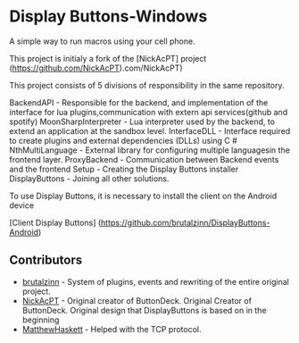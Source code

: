 # Display Buttons-Windows
A simple way to run macros using your cell phone.

This project is initialy a fork of the [NickAcPT] project (https://github.com/NickAcPT).com/NickAcPT)


This project consists of 5 divisions of responsibility in the same repository.

BackendAPI - Responsible for the backend, and implementation of the interface for lua plugins,communication with extern api services(github and spotify)
MoonSharpInterpreter - Lua interpreter used by the backend, to extend an application at the sandbox level.
InterfaceDLL - Interface required to create plugins and external dependencies (DLLs) using C #
NthMultiLanguage - External library for configuring multiple languages ​​in the frontend layer.
ProxyBackend - Communication between Backend events and the frontend
Setup - Creating the Display Buttons installer
DisplayButtons - Joining all other solutions.

To use Display Buttons, it is necessary to install the client on the Android device

 [Client Display Buttons] (https://github.com/brutalzinn/DisplayButtons-Android)



## Contributors
 - [brutalzinn](https://www.github.com/brutalzinn/) - System of plugins, events and rewriting of the entire original project.
 - [NickAcPT](https://github.com/NickAcPT) - Original creator of ButtonDeck. Original Creator of ButtonDeck. Original design that DisplayButtons is based on in the beginning
 - [MatthewHaskett](https://www.github.com/MatthewHaskett/) - Helped with the TCP protocol.

